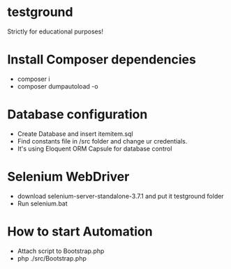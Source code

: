 # testground
Strictly for educational purposes!

# Install Composer dependencies
 - composer i
 - composer dumpautoload -o
 
# Database configuration 
 - Create Database and insert itemitem.sql
 - Find constants file in /src folder and change ur credentials.
 - It's using Eloquent ORM Capsule for database control

# Selenium WebDriver
- download selenium-server-standalone-3.7.1 and put it testground folder
- Run selenium.bat

# How to start Automation
- Attach script to Bootstrap.php
- php ./src/Bootstrap.php
